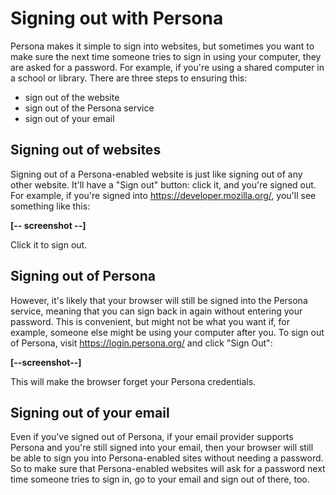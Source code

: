 # Signing out with Persona #

Persona makes it simple to sign into websites, but sometimes you want to make sure the next time someone tries to sign in using your computer, they are asked for a password. For example, if you're using a shared computer in a school or library. There are three steps to ensuring this:

* sign out of the website
* sign out of the Persona service
* sign out of your email

## Signing out of websites ##

Signing out of a Persona-enabled website is just like signing out of any other website. It'll have a "Sign out" button: click it, and you're signed out. For example, if you're signed into https://developer.mozilla.org/, you'll see something like this:

**[-- screenshot --]**

Click it to sign out.

## Signing out of Persona ##

However, it's likely that your browser will still be signed into the Persona service, meaning that you can sign back in again without entering your password. This is convenient, but might not be what you want if, for example, someone else might be using your computer after you. To sign out of Persona, visit https://login.persona.org/ and click "Sign Out":

**[--screenshot--]**

This will make the browser forget your Persona credentials.

## Signing out of your email ##

Even if you've signed out of Persona, if your email provider supports Persona and you're still signed into your email, then your browser will still be able to sign you into Persona-enabled sites without needing a password. So to make sure that Persona-enabled websites will ask for a password next time someone tries to sign in, go to your email and sign out of there, too.

